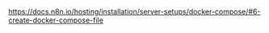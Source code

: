 


https://docs.n8n.io/hosting/installation/server-setups/docker-compose/#6-create-docker-compose-file